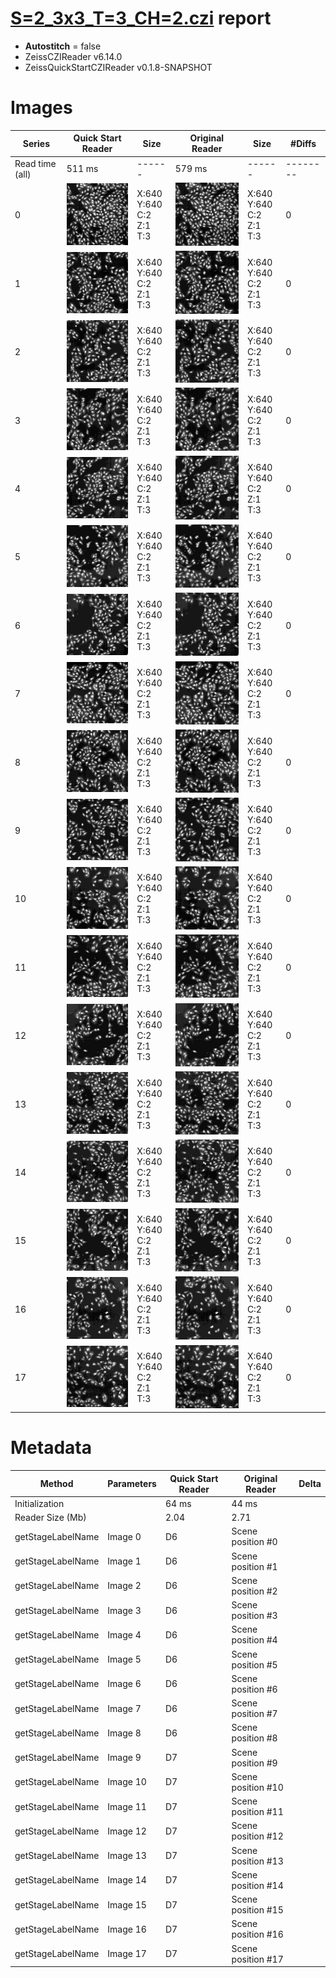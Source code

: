 # [S=2_3x3_T=3_CH=2.czi](https://zenodo.org/record/7015307/files/S%3D2_3x3_T%3D3_CH%3D2.czi) report
 - **Autostitch** = false
 - ZeissCZIReader v6.14.0
 - ZeissQuickStartCZIReader v0.1.8-SNAPSHOT

# Images 

| Series            | Quick Start Reader | Size | Original Reader | Size | #Diffs |
|-------------------|--------------------|------|-----------------|------|--------|
| Read time (all)   |511 ms|------|579 ms|------|--------|
|0|![S=2_3x3_T=3_CH=2.quick_true.flat_true.stitch_false.series_0.jpg](S=2_3x3_T=3_CH=2/S=2_3x3_T=3_CH=2.quick_true.flat_true.stitch_false.series_0.jpg)|X:640<br>Y:640<br>C:2<br>Z:1<br>T:3|![S=2_3x3_T=3_CH=2.quick_false.flat_true.stitch_false.series_0.jpg](S=2_3x3_T=3_CH=2/S=2_3x3_T=3_CH=2.quick_false.flat_true.stitch_false.series_0.jpg)|X:640<br>Y:640<br>C:2<br>Z:1<br>T:3|0|
|1|![S=2_3x3_T=3_CH=2.quick_true.flat_true.stitch_false.series_1.jpg](S=2_3x3_T=3_CH=2/S=2_3x3_T=3_CH=2.quick_true.flat_true.stitch_false.series_1.jpg)|X:640<br>Y:640<br>C:2<br>Z:1<br>T:3|![S=2_3x3_T=3_CH=2.quick_false.flat_true.stitch_false.series_1.jpg](S=2_3x3_T=3_CH=2/S=2_3x3_T=3_CH=2.quick_false.flat_true.stitch_false.series_1.jpg)|X:640<br>Y:640<br>C:2<br>Z:1<br>T:3|0|
|2|![S=2_3x3_T=3_CH=2.quick_true.flat_true.stitch_false.series_2.jpg](S=2_3x3_T=3_CH=2/S=2_3x3_T=3_CH=2.quick_true.flat_true.stitch_false.series_2.jpg)|X:640<br>Y:640<br>C:2<br>Z:1<br>T:3|![S=2_3x3_T=3_CH=2.quick_false.flat_true.stitch_false.series_2.jpg](S=2_3x3_T=3_CH=2/S=2_3x3_T=3_CH=2.quick_false.flat_true.stitch_false.series_2.jpg)|X:640<br>Y:640<br>C:2<br>Z:1<br>T:3|0|
|3|![S=2_3x3_T=3_CH=2.quick_true.flat_true.stitch_false.series_3.jpg](S=2_3x3_T=3_CH=2/S=2_3x3_T=3_CH=2.quick_true.flat_true.stitch_false.series_3.jpg)|X:640<br>Y:640<br>C:2<br>Z:1<br>T:3|![S=2_3x3_T=3_CH=2.quick_false.flat_true.stitch_false.series_3.jpg](S=2_3x3_T=3_CH=2/S=2_3x3_T=3_CH=2.quick_false.flat_true.stitch_false.series_3.jpg)|X:640<br>Y:640<br>C:2<br>Z:1<br>T:3|0|
|4|![S=2_3x3_T=3_CH=2.quick_true.flat_true.stitch_false.series_4.jpg](S=2_3x3_T=3_CH=2/S=2_3x3_T=3_CH=2.quick_true.flat_true.stitch_false.series_4.jpg)|X:640<br>Y:640<br>C:2<br>Z:1<br>T:3|![S=2_3x3_T=3_CH=2.quick_false.flat_true.stitch_false.series_4.jpg](S=2_3x3_T=3_CH=2/S=2_3x3_T=3_CH=2.quick_false.flat_true.stitch_false.series_4.jpg)|X:640<br>Y:640<br>C:2<br>Z:1<br>T:3|0|
|5|![S=2_3x3_T=3_CH=2.quick_true.flat_true.stitch_false.series_5.jpg](S=2_3x3_T=3_CH=2/S=2_3x3_T=3_CH=2.quick_true.flat_true.stitch_false.series_5.jpg)|X:640<br>Y:640<br>C:2<br>Z:1<br>T:3|![S=2_3x3_T=3_CH=2.quick_false.flat_true.stitch_false.series_5.jpg](S=2_3x3_T=3_CH=2/S=2_3x3_T=3_CH=2.quick_false.flat_true.stitch_false.series_5.jpg)|X:640<br>Y:640<br>C:2<br>Z:1<br>T:3|0|
|6|![S=2_3x3_T=3_CH=2.quick_true.flat_true.stitch_false.series_6.jpg](S=2_3x3_T=3_CH=2/S=2_3x3_T=3_CH=2.quick_true.flat_true.stitch_false.series_6.jpg)|X:640<br>Y:640<br>C:2<br>Z:1<br>T:3|![S=2_3x3_T=3_CH=2.quick_false.flat_true.stitch_false.series_6.jpg](S=2_3x3_T=3_CH=2/S=2_3x3_T=3_CH=2.quick_false.flat_true.stitch_false.series_6.jpg)|X:640<br>Y:640<br>C:2<br>Z:1<br>T:3|0|
|7|![S=2_3x3_T=3_CH=2.quick_true.flat_true.stitch_false.series_7.jpg](S=2_3x3_T=3_CH=2/S=2_3x3_T=3_CH=2.quick_true.flat_true.stitch_false.series_7.jpg)|X:640<br>Y:640<br>C:2<br>Z:1<br>T:3|![S=2_3x3_T=3_CH=2.quick_false.flat_true.stitch_false.series_7.jpg](S=2_3x3_T=3_CH=2/S=2_3x3_T=3_CH=2.quick_false.flat_true.stitch_false.series_7.jpg)|X:640<br>Y:640<br>C:2<br>Z:1<br>T:3|0|
|8|![S=2_3x3_T=3_CH=2.quick_true.flat_true.stitch_false.series_8.jpg](S=2_3x3_T=3_CH=2/S=2_3x3_T=3_CH=2.quick_true.flat_true.stitch_false.series_8.jpg)|X:640<br>Y:640<br>C:2<br>Z:1<br>T:3|![S=2_3x3_T=3_CH=2.quick_false.flat_true.stitch_false.series_8.jpg](S=2_3x3_T=3_CH=2/S=2_3x3_T=3_CH=2.quick_false.flat_true.stitch_false.series_8.jpg)|X:640<br>Y:640<br>C:2<br>Z:1<br>T:3|0|
|9|![S=2_3x3_T=3_CH=2.quick_true.flat_true.stitch_false.series_9.jpg](S=2_3x3_T=3_CH=2/S=2_3x3_T=3_CH=2.quick_true.flat_true.stitch_false.series_9.jpg)|X:640<br>Y:640<br>C:2<br>Z:1<br>T:3|![S=2_3x3_T=3_CH=2.quick_false.flat_true.stitch_false.series_9.jpg](S=2_3x3_T=3_CH=2/S=2_3x3_T=3_CH=2.quick_false.flat_true.stitch_false.series_9.jpg)|X:640<br>Y:640<br>C:2<br>Z:1<br>T:3|0|
|10|![S=2_3x3_T=3_CH=2.quick_true.flat_true.stitch_false.series_10.jpg](S=2_3x3_T=3_CH=2/S=2_3x3_T=3_CH=2.quick_true.flat_true.stitch_false.series_10.jpg)|X:640<br>Y:640<br>C:2<br>Z:1<br>T:3|![S=2_3x3_T=3_CH=2.quick_false.flat_true.stitch_false.series_10.jpg](S=2_3x3_T=3_CH=2/S=2_3x3_T=3_CH=2.quick_false.flat_true.stitch_false.series_10.jpg)|X:640<br>Y:640<br>C:2<br>Z:1<br>T:3|0|
|11|![S=2_3x3_T=3_CH=2.quick_true.flat_true.stitch_false.series_11.jpg](S=2_3x3_T=3_CH=2/S=2_3x3_T=3_CH=2.quick_true.flat_true.stitch_false.series_11.jpg)|X:640<br>Y:640<br>C:2<br>Z:1<br>T:3|![S=2_3x3_T=3_CH=2.quick_false.flat_true.stitch_false.series_11.jpg](S=2_3x3_T=3_CH=2/S=2_3x3_T=3_CH=2.quick_false.flat_true.stitch_false.series_11.jpg)|X:640<br>Y:640<br>C:2<br>Z:1<br>T:3|0|
|12|![S=2_3x3_T=3_CH=2.quick_true.flat_true.stitch_false.series_12.jpg](S=2_3x3_T=3_CH=2/S=2_3x3_T=3_CH=2.quick_true.flat_true.stitch_false.series_12.jpg)|X:640<br>Y:640<br>C:2<br>Z:1<br>T:3|![S=2_3x3_T=3_CH=2.quick_false.flat_true.stitch_false.series_12.jpg](S=2_3x3_T=3_CH=2/S=2_3x3_T=3_CH=2.quick_false.flat_true.stitch_false.series_12.jpg)|X:640<br>Y:640<br>C:2<br>Z:1<br>T:3|0|
|13|![S=2_3x3_T=3_CH=2.quick_true.flat_true.stitch_false.series_13.jpg](S=2_3x3_T=3_CH=2/S=2_3x3_T=3_CH=2.quick_true.flat_true.stitch_false.series_13.jpg)|X:640<br>Y:640<br>C:2<br>Z:1<br>T:3|![S=2_3x3_T=3_CH=2.quick_false.flat_true.stitch_false.series_13.jpg](S=2_3x3_T=3_CH=2/S=2_3x3_T=3_CH=2.quick_false.flat_true.stitch_false.series_13.jpg)|X:640<br>Y:640<br>C:2<br>Z:1<br>T:3|0|
|14|![S=2_3x3_T=3_CH=2.quick_true.flat_true.stitch_false.series_14.jpg](S=2_3x3_T=3_CH=2/S=2_3x3_T=3_CH=2.quick_true.flat_true.stitch_false.series_14.jpg)|X:640<br>Y:640<br>C:2<br>Z:1<br>T:3|![S=2_3x3_T=3_CH=2.quick_false.flat_true.stitch_false.series_14.jpg](S=2_3x3_T=3_CH=2/S=2_3x3_T=3_CH=2.quick_false.flat_true.stitch_false.series_14.jpg)|X:640<br>Y:640<br>C:2<br>Z:1<br>T:3|0|
|15|![S=2_3x3_T=3_CH=2.quick_true.flat_true.stitch_false.series_15.jpg](S=2_3x3_T=3_CH=2/S=2_3x3_T=3_CH=2.quick_true.flat_true.stitch_false.series_15.jpg)|X:640<br>Y:640<br>C:2<br>Z:1<br>T:3|![S=2_3x3_T=3_CH=2.quick_false.flat_true.stitch_false.series_15.jpg](S=2_3x3_T=3_CH=2/S=2_3x3_T=3_CH=2.quick_false.flat_true.stitch_false.series_15.jpg)|X:640<br>Y:640<br>C:2<br>Z:1<br>T:3|0|
|16|![S=2_3x3_T=3_CH=2.quick_true.flat_true.stitch_false.series_16.jpg](S=2_3x3_T=3_CH=2/S=2_3x3_T=3_CH=2.quick_true.flat_true.stitch_false.series_16.jpg)|X:640<br>Y:640<br>C:2<br>Z:1<br>T:3|![S=2_3x3_T=3_CH=2.quick_false.flat_true.stitch_false.series_16.jpg](S=2_3x3_T=3_CH=2/S=2_3x3_T=3_CH=2.quick_false.flat_true.stitch_false.series_16.jpg)|X:640<br>Y:640<br>C:2<br>Z:1<br>T:3|0|
|17|![S=2_3x3_T=3_CH=2.quick_true.flat_true.stitch_false.series_17.jpg](S=2_3x3_T=3_CH=2/S=2_3x3_T=3_CH=2.quick_true.flat_true.stitch_false.series_17.jpg)|X:640<br>Y:640<br>C:2<br>Z:1<br>T:3|![S=2_3x3_T=3_CH=2.quick_false.flat_true.stitch_false.series_17.jpg](S=2_3x3_T=3_CH=2/S=2_3x3_T=3_CH=2.quick_false.flat_true.stitch_false.series_17.jpg)|X:640<br>Y:640<br>C:2<br>Z:1<br>T:3|0|

# Metadata

|  Method            | Parameters       | Quick Start Reader | Original Reader | Delta  |
| -------------------|------------------|--------------------|-----------------|------- |
| Initialization     |                  |64 ms|44 ms|        |
| Reader Size (Mb)     |                  |2.04|2.71|        |
| getStageLabelName| Image 0 | D6| Scene position #0| |
| getStageLabelName| Image 1 | D6| Scene position #1| |
| getStageLabelName| Image 2 | D6| Scene position #2| |
| getStageLabelName| Image 3 | D6| Scene position #3| |
| getStageLabelName| Image 4 | D6| Scene position #4| |
| getStageLabelName| Image 5 | D6| Scene position #5| |
| getStageLabelName| Image 6 | D6| Scene position #6| |
| getStageLabelName| Image 7 | D6| Scene position #7| |
| getStageLabelName| Image 8 | D6| Scene position #8| |
| getStageLabelName| Image 9 | D7| Scene position #9| |
| getStageLabelName| Image 10 | D7| Scene position #10| |
| getStageLabelName| Image 11 | D7| Scene position #11| |
| getStageLabelName| Image 12 | D7| Scene position #12| |
| getStageLabelName| Image 13 | D7| Scene position #13| |
| getStageLabelName| Image 14 | D7| Scene position #14| |
| getStageLabelName| Image 15 | D7| Scene position #15| |
| getStageLabelName| Image 16 | D7| Scene position #16| |
| getStageLabelName| Image 17 | D7| Scene position #17| |
